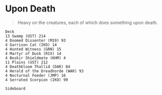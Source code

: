 # Upon Death
> Heavy on the creatures, each of which does something upon death.

```
Deck
13 Swamp (UST) 214
4 Doomed Dissenter (M19) 93
4 Garrison Cat (IKO) 14
4 Hunted Witness (GRN) 15
4 Martyr of Dusk (RIX) 14
4 Beskir Shieldmate (KHM) 4
11 Plains (UST) 212
4 Deathbloom Thallid (DAR) 84
4 Herald of the Dreadhorde (WAR) 93
4 Nocturnal Feeder (JMP) 16
4 Serrated Scorpion (IKO) 99

Sideboard

```